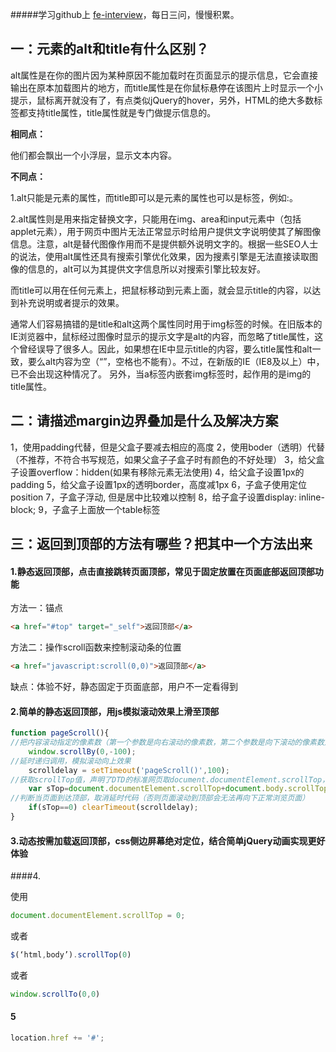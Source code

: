 #####学习github上 [fe-interview](https://github.com/haizlin/fe-interview)，每日三问，慢慢积累。

## 一：元素的alt和title有什么区别？

  alt属性是在你的图片因为某种原因不能加载时在页面显示的提示信息，它会直接输出在原本加载图片的地方，而title属性是在你鼠标悬停在该图片上时显示一个小提示，鼠标离开就没有了，有点类似jQuery的hover，另外，HTML的绝大多数标签都支持title属性，title属性就是专门做提示信息的。

**相同点：**

他们都会飘出一个小浮层，显示文本内容。

**不同点：**

 1.alt只能是元素的属性，而title即可以是元素的属性也可以是标签，例如:<title>标题</title>。

2.alt属性则是用来指定替换文字，只能用在img、area和input元素中（包括applet元素），用于网页中图片无法正常显示时给用户提供文字说明使其了解图像信息。注意，alt是替代图像作用而不是提供额外说明文字的。根据一些SEO人士的说法，使用alt属性还具有搜索引擎优化效果，因为搜素引擎是无法直接读取图像的信息的，alt可以为其提供文字信息所以对搜索引擎比较友好。

而title可以用在任何元素上，把鼠标移动到元素上面，就会显示title的内容，以达到补充说明或者提示的效果。

通常人们容易搞错的是title和alt这两个属性同时用于img标签的时候。在旧版本的IE浏览器中，鼠标经过图像时显示的提示文字是alt的内容，而忽略了title属性，这个曾经误导了很多人。因此，如果想在IE中显示title的内容，要么title属性和alt一致，要么alt内容为空（“”，空格也不能有）。不过，在新版的IE（IE8及以上）中，已不会出现这种情况了。
另外，当a标签内嵌套img标签时，起作用的是img的title属性。

## 二：请描述margin边界叠加是什么及解决方案

1，使用padding代替，但是父盒子要减去相应的高度
2，使用boder（透明）代替（不推荐，不符合书写规范，如果父盒子子盒子时有颜色的不好处理）
3，给父盒子设置overflow：hidden(如果有移除元素无法使用)
4，给父盒子设置1px的padding
5，给父盒子设置1px的透明border，高度减1px
6，子盒子使用定位position
7，子盒子浮动, 但是居中比较难以控制
8，给子盒子设置display: inline-block;
9，子盒子上面放一个table标签



## 三：返回到顶部的方法有哪些？把其中一个方法出来

#### 1.静态返回顶部，点击直接跳转页面顶部，常见于固定放置在页面底部返回顶部功能

方法一：锚点

```html
<a href="#top" target="_self">返回顶部</a>
```

方法二：操作scroll函数来控制滚动条的位置

```html
<a href="javascript:scroll(0,0)">返回顶部</a>
```

缺点：体验不好，静态固定于页面底部，用户不一定看得到

#### 2.简单的静态返回顶部，用js模拟滚动效果上滑至顶部

```js
function pageScroll(){
//把内容滚动指定的像素数（第一个参数是向右滚动的像素数，第二个参数是向下滚动的像素数）
    window.scrollBy(0,-100);
//延时递归调用，模拟滚动向上效果
    scrolldelay = setTimeout('pageScroll()',100);
//获取scrollTop值，声明了DTD的标准网页取document.documentElement.scrollTop，否则取document.body.scrollTop；因为二者只有一个会生效，另一个就恒为0，所以取和值可以得到网页的真正的scrollTop值
    var sTop=document.documentElement.scrollTop+document.body.scrollTop;
//判断当页面到达顶部，取消延时代码（否则页面滚动到顶部会无法再向下正常浏览页面）
    if(sTop==0) clearTimeout(scrolldelay);
}
```

#### 3.动态按需加载返回顶部，css侧边屏幕绝对定位，结合简单jQuery动画实现更好体验

####4.

使用

```js
document.documentElement.scrollTop = 0;
```

或者

```js
$(‘html,body’).scrollTop(0)
```

或者

```js
window.scrollTo(0,0)
```

#### 5

```js
location.href += '#';
```


